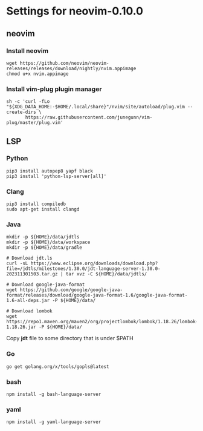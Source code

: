 # Settings for neovim-0.10.0

## neovim
### Install neovim
```
wget https://github.com/neovim/neovim-releases/releases/download/nightly/nvim.appimage
chmod u+x nvim.appimage
```
### Install vim-plug plugin manager
```
sh -c 'curl -fLo "${XDG_DATA_HOME:-$HOME/.local/share}"/nvim/site/autoload/plug.vim --create-dirs \
       https://raw.githubusercontent.com/junegunn/vim-plug/master/plug.vim'
```
## LSP
### Python
```
pip3 install autopep8 yapf black
pip3 install 'python-lsp-server[all]'
```

### Clang
```
pip3 install compiledb
sudo apt-get install clangd
```

### Java
```
mkdir -p ${HOME}/data/jdtls
mkdir -p ${HOME}/data/workspace
mkdir -p ${HOME}/data/gradle

# Download jdt.ls
curl -sL https://www.eclipse.org/downloads/download.php?file=/jdtls/milestones/1.30.0/jdt-language-server-1.30.0-202311301503.tar.gz | tar xvz -C ${HOME}/data/jdtls/

# Download google-java-format
wget https://github.com/google/google-java-format/releases/download/google-java-format-1.6/google-java-format-1.6-all-deps.jar -P ${HOME}/data/

# Download lombok
wget https://repo1.maven.org/maven2/org/projectlombok/lombok/1.18.26/lombok-1.18.26.jar -P ${HOME}/data/
```
Copy **jdt** file to some directory that is under $PATH
### Go
```
go get golang.org/x/tools/gopls@latest
```
### bash
```
npm install -g bash-language-server
```
### yaml
```
npm install -g yaml-language-server
```
